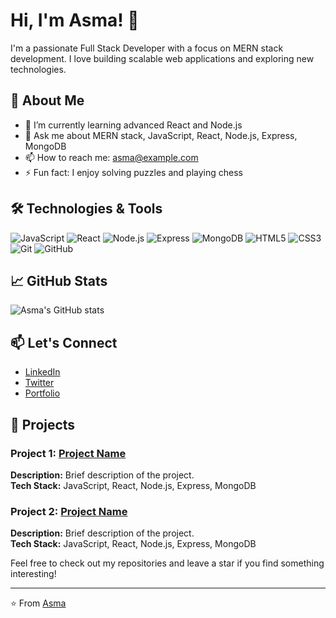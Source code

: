 # Hi, I'm Asma! 👋

I'm a passionate Full Stack Developer with a focus on MERN stack development. I love building scalable web applications and exploring new technologies.

## 🚀 About Me

- 🌱 I’m currently learning advanced React and Node.js
- 💬 Ask me about MERN stack, JavaScript, React, Node.js, Express, MongoDB
- 📫 How to reach me: [asma@example.com](mailto:asma@example.com)
- ⚡ Fun fact: I enjoy solving puzzles and playing chess

## 🛠️ Technologies & Tools

![JavaScript](https://img.shields.io/badge/-JavaScript-333333?style=flat&logo=javascript)
![React](https://img.shields.io/badge/-React-333333?style=flat&logo=react)
![Node.js](https://img.shields.io/badge/-Node.js-333333?style=flat&logo=node.js)
![Express](https://img.shields.io/badge/-Express-333333?style=flat&logo=express)
![MongoDB](https://img.shields.io/badge/-MongoDB-333333?style=flat&logo=mongodb)
![HTML5](https://img.shields.io/badge/-HTML5-333333?style=flat&logo=html5)
![CSS3](https://img.shields.io/badge/-CSS3-333333?style=flat&logo=css3)
![Git](https://img.shields.io/badge/-Git-333333?style=flat&logo=git)
![GitHub](https://img.shields.io/badge/-GitHub-333333?style=flat&logo=github)

## 📈 GitHub Stats

![Asma's GitHub stats](https://github-readme-stats.vercel.app/api?username=asma9001&show_icons=true&theme=radical)

## 📫 Let's Connect

- [LinkedIn](https://www.linkedin.com/in/yourusername)
- [Twitter](https://twitter.com/yourusername)
- [Portfolio](https://yourportfolio.com)

## 📂 Projects

### Project 1: [Project Name](https://github.com/yourusername/project)
**Description:** Brief description of the project.  
**Tech Stack:** JavaScript, React, Node.js, Express, MongoDB

### Project 2: [Project Name](https://github.com/yourusername/project)
**Description:** Brief description of the project.  
**Tech Stack:** JavaScript, React, Node.js, Express, MongoDB

Feel free to check out my repositories and leave a star if you find something interesting!

---

⭐️ From [Asma](https://github.com/asma9001)
